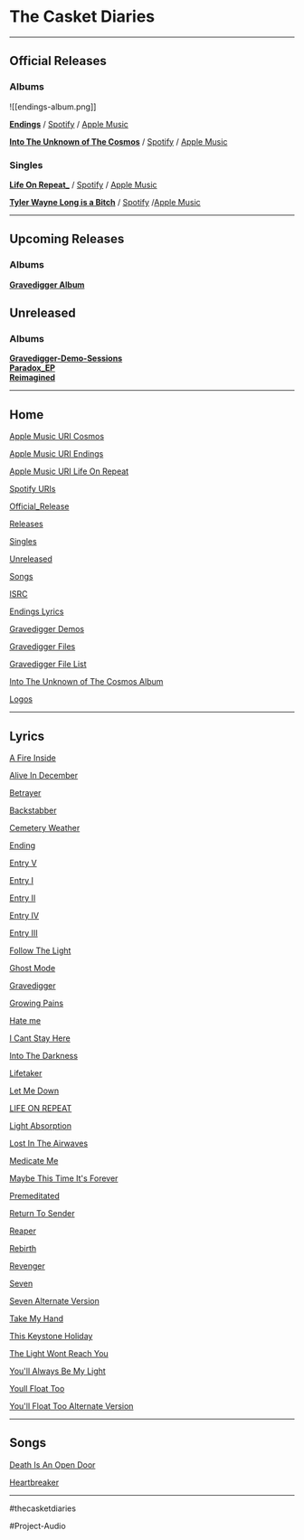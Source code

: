 # The Casket Diaries

---

## Official Releases

### Albums

![[endings-album.png]]

**[Endings](Endings/Endings.md)** / [Spotify](https://open.spotify.com/album/520O54VsWpkbuTFRVVg9KN) / [Apple Music](https://music.apple.com/album/1583270406)

**[Into The Unknown of The Cosmos](Into%20The%20Unknown%20of%20The%20Cosmos/Into%20The%20Unknown%20of%20The%20Cosmos.md)** / [Spotify](https://open.spotify.com/album/7ix5yrDo1IDpXXp5yMSF9y) / [Apple Music](https://music.apple.com/album/1607776010)

### Singles

**[Life On Repeat_](Life%20On%20Repeat_)** / [Spotify](https://open.spotify.com/track/2N3WyinI7dXw4w89MgifQx) / [Apple Music](https://music.apple.com/album/1605693432?i=1605693433)

**[Tyler Wayne Long is a Bitch](Tyler%20Wayne%20Long%20is%20a%20Bitch)** / [Spotify](https://open.spotify.com/track/5iJIF1qCQD9IoE4tu1TwYI) /[Apple Music ](https://music.apple.com/album/1607466791?i=1607466792)

---

## Upcoming Releases

### Albums

**[Gravedigger Album](Bands/The%20Casket%20Diaries/The%20Casket%20Diaries%20Lyrics/Gravedigger%20Album.md)**

## Unreleased

### Albums

**[Gravedigger-Demo-Sessions](Bands/The%20Casket%20Diaries/Gravedigger/Gravedigger-Demo-Sessions.md)**  
**[Paradox_EP](Bands/The%20Casket%20Diaries/Paradox/Paradox_EP.md)**  
**[Reimagined](Reimagined.md)**

---

## Home

[Apple Music URI Cosmos](Apple%20Music%20URI%20Cosmos)

[Apple Music URI Endings](Apple%20Music%20URI%20Endings)

[Apple Music URI Life On Repeat](Apple%20Music%20URI%20Life%20On%20Repeat)

[Spotify URIs](Spotify%20URIs.md)

[Official_Release](Official_Release)

[Releases](Releases.md)

[Singles](Singles.md)

[Unreleased](Bands/The%20Casket%20Diaries/Unreleased.md)

[Songs](Songs.md)

[ISRC](The%20Casket%20Diaries/Isrc.md)

[Endings Lyrics](Endings/Endings%20Lyrics.md)

[Gravedigger Demos](Bands/The%20Casket%20Diaries/The%20Casket%20Diaries-Gravedigger/Gravedigger%20Demos.md)

[Gravedigger Files](Gravedigger%20Files)

[Gravedigger File List](Gravedigger%20File%20List)

[Into The Unknown of The Cosmos Album](Into%20The%20Unknown%20of%20The%20Cosmos/Into%20The%20Unknown%20of%20The%20Cosmos%20Album.md)

[Logos](Bands/The%20Casket%20Diaries/Logos.md)

---

## Lyrics

[A Fire Inside](Into%20The%20Unknown%20of%20The%20Cosmos/A%20Fire%20Inside.md)

[Alive In December](Endings/Alive%20In%20December.md)

[Betrayer](Lyrics/Songs/Betrayer.md)

[Backstabber](Gravedigger/Backstabber.md)

[Cemetery Weather](Endings/Cemetery%20Weather.md)

[Ending](Lyrics/Songs/Ending.md)

[Entry V](Bands/The%20Casket%20Diaries/Gravedigger/Entry%20V.md)

[Entry I](Gravedigger/Entry%20I.md)

[Entry II](Gravedigger/Entry%20II.md)

[Entry IV](Gravedigger/Entry%20IV.md)

[Entry III](Gravedigger/Entry%20III.md)

[Follow The Light](Lyrics/Songs/Follow%20The%20Light.md)

[Ghost Mode](Lyrics/Songs/Ghost%20Mode.md)

[Gravedigger](Gravedigger/Gravedigger.md)

[Growing Pains](Bands/The%20Casket%20Diaries/The%20Casket%20Diaries%20Lyrics/Growing%20Pains.md)

[Hate me](../Hit%20The%20Reset/Hit%20The%20Reset%20Lyrics/Hate%20me.md)

[I Cant Stay Here](Lyrics/Songs/I%20Cant%20Stay%20Here.md)

[Into The Darkness](Into%20The%20Unknown%20of%20The%20Cosmos/Into%20The%20Darkness.md)

[Lifetaker](Gravedigger/Lifetaker.md)

[Let Me Down](Lyrics/Songs/Let%20Me%20Down.md)

[LIFE ON REPEAT](Lyrics/Life%20On%20Repeat.md)

[Light Absorption](Into%20The%20Unknown%20of%20The%20Cosmos/Light%20Absorption.md)

[Lost In The Airwaves](Endings/Lost%20In%20The%20Airwaves.md)

[Medicate Me](Endings/Medicate%20Me.md)

[Maybe This Time It's Forever](Bands/The%20Casket%20Diaries/The%20Casket%20Diaries%20Lyrics/Maybe%20This%20Time%20It's%20Forever.md)

[Premeditated](Paradox/Premeditated.md)

[Return To Sender](Endings/Return%20To%20Sender.md)

[Reaper](Gravedigger/Reaper.md)

[Rebirth](../Hit%20The%20Reset/Hit%20The%20Reset%20Lyrics/Rebirth.md)

[Revenger](Gravedigger/Revenger.md)

[Seven](Lyrics/Seven.md)

[Seven Alternate Version](Unreleased/Seven%20Alternate%20Version.md)

[Take My Hand](../Be%20The%20Light/Be%20The%20Light%20Lyrics/take%20my%20hand.md)

[This Keystone Holiday](Lyrics/Songs/This%20Keystone%20Holiday.md)

[The Light Wont Reach You](Into%20The%20Unknown%20of%20The%20Cosmos/The%20Light%20Wont%20Reach%20You.md)

[You'll Always Be My Light](Bands/The%20Casket%20Diaries/The%20Casket%20Diaries%20Lyrics/2022%20-%20Into%20The%20Unknown%20of%20The%20Cosmos/You'll%20Always%20Be%20My%20Light.md)

[Youll Float Too](Endings/Youll%20Float%20Too.md)

[You'll Float Too Alternate Version](Bands/The%20Casket%20Diaries/The%20Casket%20Diaries%20Lyrics/You'll%20Float%20Too%20Alternate%20Version.md)

---

## Songs

[Death Is An Open Door](Into%20The%20Unknown%20of%20The%20Cosmos/Death%20Is%20An%20Open%20Door.md)

[Heartbreaker](Into%20The%20Unknown%20of%20The%20Cosmos/Heartbreaker.md)

---

#thecasketdiaries

#Project-Audio
